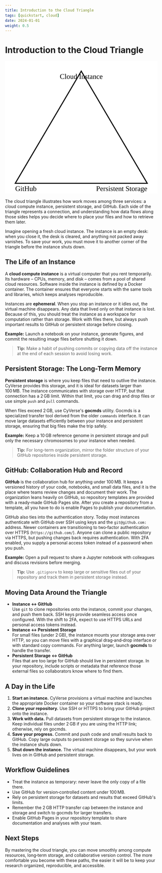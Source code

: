 ```yaml
---
title: Introduction to the Cloud Triangle
tags: [quickstart, cloud]
date: 2024-01-01
weight: 0.5
---
```


# Introduction to the Cloud Triangle

![Diagram of the cloud triangle showing connections among GitHub, a cloud instance, and persistent storage](cloud-triangle.svg)

The cloud triangle illustrates how work moves among three services: a cloud compute instance, persistent storage, and GitHub. Each side of the triangle represents a connection, and understanding how data flows along those sides helps you decide where to place your files and how to retrieve them later.

Imagine opening a fresh cloud instance. The instance is an empty desk: when you close it, the desk is cleared, and anything not packed away vanishes. To save your work, you must move it to another corner of the triangle before the instance shuts down.

## The Life of an Instance

A **cloud compute instance** is a virtual computer that you rent temporarily. Its hardware – CPUs, memory, and disk – comes from a pool of shared cloud resources. Software inside the instance is defined by a Docker container. The container ensures that everyone starts with the same tools and libraries, which keeps analyses reproducible.

Instances are **ephemeral**. When you stop an instance or it idles out, the virtual machine disappears. Any data that lived only on that instance is lost. Because of this, you should treat the instance as a workspace for computation rather than storage. Work with files there, but always push important results to GitHub or persistent storage before closing.

**Example:** Launch a notebook on your instance, generate figures, and commit the resulting image files before shutting it down.

> **Tip:** Make a habit of pushing commits or copying data off the instance at the end of each session to avoid losing work.

## Persistent Storage: The Long-Term Memory

**Persistent storage** is where you keep files that need to outlive the instance. CyVerse provides this storage, and it is ideal for datasets larger than 100 MB. The instance communicates with storage over HTTP, but that connection has a 2 GB limit. Within that limit, you can drag and drop files or use simple `push` and `pull` commands.

When files exceed 2 GB, use CyVerse's **gocmds** utility. Gocmds is a specialized transfer tool derived from the older `commands` interface. It can move large datasets efficiently between your instance and persistent storage, ensuring that big files make the trip safely.

**Example:** Keep a 10 GB reference genome in persistent storage and pull only the necessary chromosomes to your instance when needed.

> **Tip:** For long-term organization, mirror the folder structure of your GitHub repositories inside persistent storage.

## GitHub: Collaboration Hub and Record

**GitHub** is the collaboration hub for anything under 100 MB. It keeps a versioned history of your code, notebooks, and small data files, and it is the place where teams review changes and document their work. The organization leans heavily on GitHub, so repository templates are provided with a ready‑made GitHub Pages site. After you create a repository from a template, all you have to do is enable Pages to publish your documentation.

GitHub also ties into the authentication story. Today most instances authenticate with GitHub over SSH using keys and the `git@github.com:` address. Newer containers are transitioning to two‑factor authentication over HTTPS (`https://github.com/`). Anyone can clone a public repository via HTTPS, but pushing changes back requires authentication. With 2FA enabled, you supply a personal access token instead of a password when you push.

**Example:** Open a pull request to share a Jupyter notebook with colleagues and discuss revisions before merging.

> **Tip:** Use `.gitignore` to keep large or sensitive files out of your repository and track them in persistent storage instead.

## Moving Data Around the Triangle

- **Instance ↔ GitHub**  
  Use `git` to clone repositories onto the instance, commit your changes, and push them back. SSH keys provide seamless access once configured. With the shift to 2FA, expect to use HTTPS URLs and personal access tokens instead.
- **Instance ↔ Persistent Storage**  
  For small files (under 2 GB), the instance mounts your storage area over HTTP, so you can move files with a graphical drag‑and‑drop interface or with standard copy commands. For anything larger, launch **gocmds** to handle the transfer.
- **Persistent Storage ↔ GitHub**  
  Files that are too large for GitHub should live in persistent storage. In your repository, include scripts or metadata that reference those external files so collaborators know where to find them.

## A Day in the Life

1. **Start an instance.** CyVerse provisions a virtual machine and launches the appropriate Docker container so your software stack is ready.
2. **Clone your repository.** Use SSH or HTTPS to bring your GitHub project onto the instance.
3. **Work with data.** Pull datasets from persistent storage to the instance. Keep individual files under 2 GB if you are using the HTTP link; otherwise, rely on gocmds.
4. **Save your progress.** Commit and push code and small results back to GitHub. Copy large outputs to persistent storage so they survive when the instance shuts down.
5. **Shut down the instance.** The virtual machine disappears, but your work lives on in GitHub and persistent storage.

## Workflow Guidelines

- Treat the instance as temporary: never leave the only copy of a file there.
- Use GitHub for version‑controlled content under 100 MB.
- Rely on persistent storage for datasets and results that exceed GitHub's limits.
- Remember the 2 GB HTTP transfer cap between the instance and storage and switch to gocmds for larger transfers.
- Enable GitHub Pages in your repository template to share documentation and analyses with your team.

## Next Steps

By mastering the cloud triangle, you can move smoothly among compute resources, long‑term storage, and collaborative version control. The more comfortable you become with these paths, the easier it will be to keep your research organized, reproducible, and accessible.

